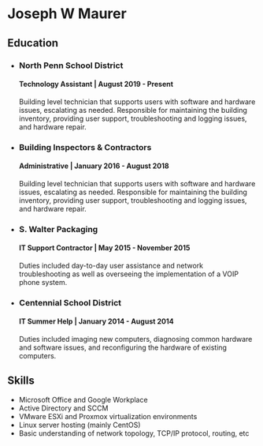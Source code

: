 # Joseph W Maurer
## Education

* ### North Penn School District
  #### Technology Assistant | August 2019 - Present
  Building level technician that supports users with software and hardware issues, escalating as needed. Responsible for maintaining the building inventory, providing user support, troubleshooting and logging issues, and hardware repair.
  
* ### Building Inspectors & Contractors
  #### Administrative | January 2016 - August 2018
  Building level technician that supports users with software and hardware issues, escalating as needed. Responsible for maintaining the building inventory, providing user support, troubleshooting and logging issues, and hardware repair.
  
* ### S. Walter Packaging
  #### IT Support Contractor | May 2015 - November 2015
  Duties included day-to-day user assistance and network troubleshooting as well as overseeing the implementation of a VOIP phone system.
  
* ### Centennial School District
  #### IT Summer Help | January 2014 - August 2014
  Duties included imaging new computers, diagnosing common hardware and software issues, and reconfiguring the hardware of existing computers.

## Skills
* Microsoft Office and Google Workplace
* Active Directory and SCCM
* VMware ESXi and Proxmox virtualization environments
* Linux server hosting (mainly CentOS)
* Basic understanding of network topology, TCP/IP protocol, routing, etc
